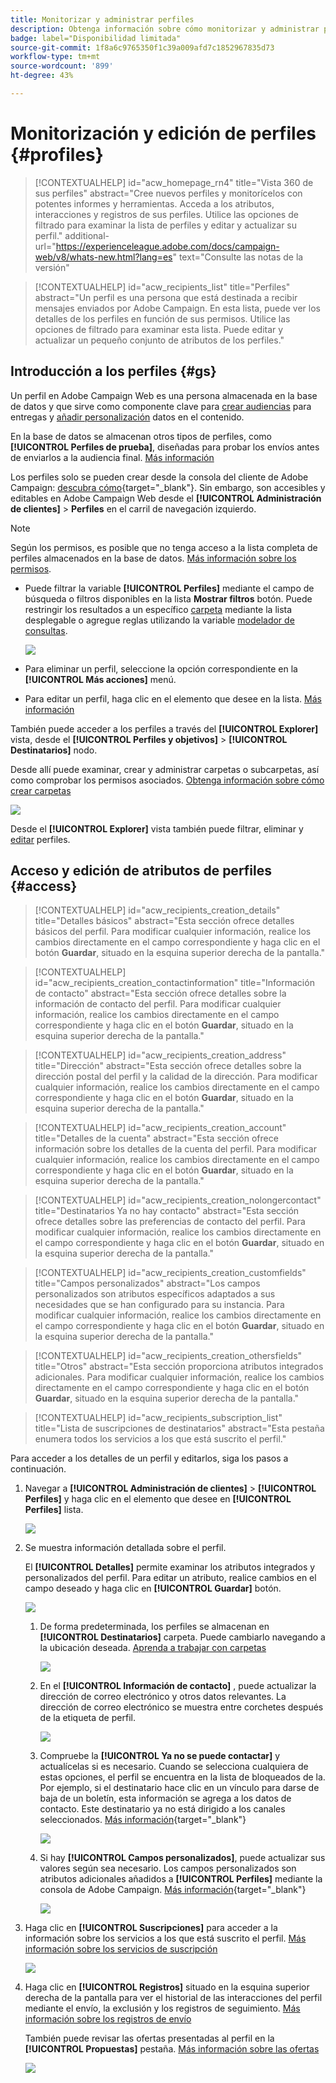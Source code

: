 ```yaml
---
title: Monitorizar y administrar perfiles
description: Obtenga información sobre cómo monitorizar y administrar perfiles en Campaign Web.
badge: label="Disponibilidad limitada"
source-git-commit: 1f8a6c9765350f1c39a009afd7c1852967835d73
workflow-type: tm+mt
source-wordcount: '899'
ht-degree: 43%

---
```


# Monitorización y edición de perfiles {#profiles}

>[!CONTEXTUALHELP]
>id="acw_homepage_rn4"
>title="Vista 360 de sus perfiles"
>abstract="Cree nuevos perfiles y monitorícelos con potentes informes y herramientas. Acceda a los atributos, interacciones y registros de sus perfiles. Utilice las opciones de filtrado para examinar la lista de perfiles y editar y actualizar su perfil."
>additional-url="https://experienceleague.adobe.com/docs/campaign-web/v8/whats-new.html?lang=es" text="Consulte las notas de la versión"

>[!CONTEXTUALHELP]
>id="acw_recipients_list"
>title="Perfiles"
>abstract="Un perfil es una persona que está destinada a recibir mensajes enviados por Adobe Campaign. En esta lista, puede ver los detalles de los perfiles en función de sus permisos. Utilice las opciones de filtrado para examinar esta lista. Puede editar y actualizar un pequeño conjunto de atributos de los perfiles."

## Introducción a los perfiles {#gs}

Un perfil en Adobe Campaign Web es una persona almacenada en la base de datos y que sirve como componente clave para [crear audiencias](create-audience.md) para entregas y [añadir personalización](../personalization/personalize.md) datos en el contenido.

En la base de datos se almacenan otros tipos de perfiles, como **[!UICONTROL Perfiles de prueba]**, diseñadas para probar los envíos antes de enviarlos a la audiencia final. [Más información](test-profiles.md)

Los perfiles solo se pueden crear desde la consola del cliente de Adobe Campaign: [descubra cómo](https://experienceleague.adobe.com/docs/campaign/campaign-v8/audience/add-profiles/create-profiles.html){target="_blank"}. Sin embargo, son accesibles y editables en Adobe Campaign Web desde el **[!UICONTROL Administración de clientes]** > **Perfiles** en el carril de navegación izquierdo.

>[!NOTE]
>
>Según los permisos, es posible que no tenga acceso a la lista completa de perfiles almacenados en la base de datos. [Más información sobre los permisos](../get-started/permissions.md).

* Puede filtrar la variable **[!UICONTROL Perfiles]** mediante el campo de búsqueda o filtros disponibles en la lista **Mostrar filtros** botón. Puede restringir los resultados a un específico [carpeta](../get-started/permissions.md#folders) mediante la lista desplegable o agregue reglas utilizando la variable [modelador de consultas](../query/query-modeler-overview.md).

  ![](assets/profiles-list-filters.png)

* Para eliminar un perfil, seleccione la opción correspondiente en la **[!UICONTROL Más acciones]** menú.

* Para editar un perfil, haga clic en el elemento que desee en la lista. [Más información](#access)

También puede acceder a los perfiles a través del **[!UICONTROL Explorer]** vista, desde el **[!UICONTROL Perfiles y objetivos]** > **[!UICONTROL Destinatarios]** nodo.

Desde allí puede examinar, crear y administrar carpetas o subcarpetas, así como comprobar los permisos asociados. [Obtenga información sobre cómo crear carpetas](../get-started/permissions.md#folders)

![](assets/profiles-explorer-folder.png)

Desde el **[!UICONTROL Explorer]** vista también puede filtrar, eliminar y [editar](#access) perfiles.

## Acceso y edición de atributos de perfiles {#access}

>[!CONTEXTUALHELP]
>id="acw_recipients_creation_details"
>title="Detalles básicos"
>abstract="Esta sección ofrece detalles básicos del perfil. Para modificar cualquier información, realice los cambios directamente en el campo correspondiente y haga clic en el botón **Guardar**, situado en la esquina superior derecha de la pantalla."

>[!CONTEXTUALHELP]
>id="acw_recipients_creation_contactinformation"
>title="Información de contacto"
>abstract="Esta sección ofrece detalles sobre la información de contacto del perfil. Para modificar cualquier información, realice los cambios directamente en el campo correspondiente y haga clic en el botón **Guardar**, situado en la esquina superior derecha de la pantalla."

>[!CONTEXTUALHELP]
>id="acw_recipients_creation_address"
>title="Dirección"
>abstract="Esta sección ofrece detalles sobre la dirección postal del perfil y la calidad de la dirección. Para modificar cualquier información, realice los cambios directamente en el campo correspondiente y haga clic en el botón **Guardar**, situado en la esquina superior derecha de la pantalla."

>[!CONTEXTUALHELP]
>id="acw_recipients_creation_account"
>title="Detalles de la cuenta"
>abstract="Esta sección ofrece información sobre los detalles de la cuenta del perfil. Para modificar cualquier información, realice los cambios directamente en el campo correspondiente y haga clic en el botón **Guardar**, situado en la esquina superior derecha de la pantalla."

>[!CONTEXTUALHELP]
>id="acw_recipients_creation_nolongercontact"
>title="Destinatarios Ya no hay contacto"
>abstract="Esta sección ofrece detalles sobre las preferencias de contacto del perfil. Para modificar cualquier información, realice los cambios directamente en el campo correspondiente y haga clic en el botón **Guardar**, situado en la esquina superior derecha de la pantalla."

>[!CONTEXTUALHELP]
>id="acw_recipients_creation_customfields"
>title="Campos personalizados"
>abstract="Los campos personalizados son atributos específicos adaptados a sus necesidades que se han configurado para su instancia. Para modificar cualquier información, realice los cambios directamente en el campo correspondiente y haga clic en el botón **Guardar**, situado en la esquina superior derecha de la pantalla."

>[!CONTEXTUALHELP]
>id="acw_recipients_creation_othersfields"
>title="Otros"
>abstract="Esta sección proporciona atributos integrados adicionales. Para modificar cualquier información, realice los cambios directamente en el campo correspondiente y haga clic en el botón **Guardar**, situado en la esquina superior derecha de la pantalla."

>[!CONTEXTUALHELP]
>id="acw_recipients_subscription_list"
>title="Lista de suscripciones de destinatarios"
>abstract="Esta pestaña enumera todos los servicios a los que está suscrito el perfil."

Para acceder a los detalles de un perfil y editarlos, siga los pasos a continuación.

1. Navegar a **[!UICONTROL Administración de clientes]** > **[!UICONTROL Perfiles]** y haga clic en el elemento que desee en **[!UICONTROL Perfiles]** lista.

   ![](assets/profiles-list-select.png)

1. Se muestra información detallada sobre el perfil.

   El **[!UICONTROL Detalles]** permite examinar los atributos integrados y personalizados del perfil. Para editar un atributo, realice cambios en el campo deseado y haga clic en **[!UICONTROL Guardar]** botón.

   ![](assets/profile-details.png)

   1. De forma predeterminada, los perfiles se almacenan en **[!UICONTROL Destinatarios]** carpeta. Puede cambiarlo navegando a la ubicación deseada. [Aprenda a trabajar con carpetas](../get-started/permissions.md#folders)

      ![](assets/profile-folder.png)

   1. En el **[!UICONTROL Información de contacto]** , puede actualizar la dirección de correo electrónico y otros datos relevantes. La dirección de correo electrónico se muestra entre corchetes después de la etiqueta de perfil.

      ![](assets/profile-address.png)

   1. Compruebe la **[!UICONTROL Ya no se puede contactar]** y actualícelas si es necesario. Cuando se selecciona cualquiera de estas opciones, el perfil se encuentra en la lista de bloqueados de la. Por ejemplo, si el destinatario hace clic en un vínculo para darse de baja de un boletín, esta información se agrega a los datos de contacto. Este destinatario ya no está dirigido a los canales seleccionados. [Más información](https://experienceleague.adobe.com/docs/campaign/campaign-v8/send/failures/quarantines.html){target="_blank"}

      ![](assets/profile-no-longer-contact.png)

   1. Si hay **[!UICONTROL Campos personalizados]**, puede actualizar sus valores según sea necesario. Los campos personalizados son atributos adicionales añadidos a **[!UICONTROL Perfiles]** mediante la consola de Adobe Campaign. [Más información](https://experienceleague.adobe.com/docs/campaign/campaign-v8/developer/shemas-forms/extend-schema.html){target="_blank"}

      ![](assets/profile-custom-fields.png)

1. Haga clic en **[!UICONTROL Suscripciones]** para acceder a la información sobre los servicios a los que está suscrito el perfil. [Más información sobre los servicios de suscripción](manage-services.md)

   ![](assets/profile-subscriptions.png)

1. Haga clic en **[!UICONTROL Registros]** situado en la esquina superior derecha de la pantalla para ver el historial de las interacciones del perfil mediante el envío, la exclusión y los registros de seguimiento. [Más información sobre los registros de envío](../monitor/delivery-logs.md)

   También puede revisar las ofertas presentadas al perfil en la **[!UICONTROL Propuestas]** pestaña. [Más información sobre las ofertas](../msg/offers.md)

   ![](assets/profile-logs.png)
